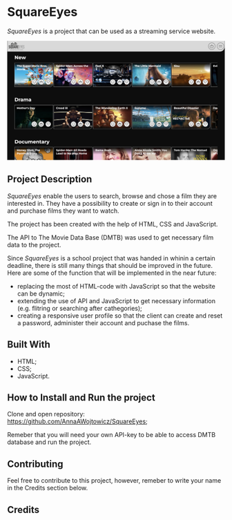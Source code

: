 # SquareEyes
*SquareEyes* is a project that can be used as a streaming service website. 

![screenshot of the landing site](https://raw.githubusercontent.com/Noroff-FEU-Assignments/cross-course-project-AnnaAWojtowicz/master/images/screenshot.png "screenshot of the landing site")

## Project Description
*SquareEyes* enable the users to search, browse and chose a film they are interested in. They have a possibility to create or sign in to their account and purchase films they want to watch. 

The project has been created with the help of HTML, CSS and JavaScript. 

The API to The Movie Data Base (DMTB) was used to get necessary film data to the project. 

Since *SquareEyes* is a school project that was handed in whinin a certain deadline, there is still many things that should be improved in the future. Here are some of the function that will be implemented in the near future:
- replacing the most of HTML-code with JavaScript so that the website can be dynamic;
- extending the use of API and JavaScript to get necessary information (e.g. flitring or searching after cathegories);
- creating a responsive user profile so that the client can create and reset a password, administer their account and puchase the films.

## Built With
- HTML;
- CSS;
- JavaScript.

## How to Install and Run the project
Clone and open repository: https://github.com/AnnaAWojtowicz/SquareEyes;

Remeber that you will need your own API-key to be able to access DMTB database and run the project.

## Contributing
Feel free to contribute to this project, however, remeber to write your name in the Credits section below.

## Credits
